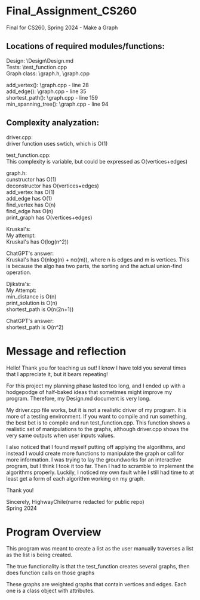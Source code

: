 # Final_Assignment_CS260    
Final for CS260, Spring 2024 - Make a Graph  

Locations of required modules/functions:  
--------------------------   

Design: \Design\Design.md    
Tests: \test_function.cpp     
Graph class: \graph.h, \graph.cpp    

add_vertex(): \graph.cpp - line 28     
add_edge(): \graph.cpp - line 35    
shortest_path(): \graph.cpp - line 159      
min_spanning_tree(): \graph.cpp - line 94     


Complexity analyzation:  
-----------------------  
driver.cpp:  
driver function uses swtich, which is O(1)  

test_function.cpp:  
This complexity is variable, but could be expressed as O(vertices+edges)    

graph.h:    
cunstructor has O(1)    
deconstructor has O(vertices+edges)      
add_vertex has O(1)    
add_edge has O(1)    
find_vertex has O(n)    
find_edge has O(n)    
print_graph has O(vertices+edges)  

Kruskal's:   
My attempt:  
Kruskal's has O(log(n^2))  

ChatGPT's answer:  
Kruskal's has O(nlog(n) + nα(m)), where n is edges and m is vertices. This is because the algo has two parts, the sorting and the actual union-find operation.    

Djikstra's:  
My Attempt:  
min_distance is  O(n)  
print_solution is O(n)    
shortest_path is O(n(2n+1))  

ChatGPT's answer:  
shortest_path is O(n^2)






# Message and reflection      

Hello! Thank you for teaching us out! I know I have told you several times that I appreciate it, 
but it bears repeating!  

For this project my planning phase lasted too long, and I ended up with a hodgepodge of half-baked ideas that 
sometimes might improve my program. Therefore, my Design.md document is very long.      

My driver.cpp file works, but it is not a realistic driver of my program. It is more of a testing environment. If you want to compile 
and run something, the best bet is to compile and run test_function.cpp. This function shows a 
realistic set of manipulations to the graphs, although driver.cpp shows the very same outputs when user inputs values.  

I also noticed that I found myself putting off applying the algorithms, and instead I would create more 
functions to manipulate the graph or call for more information. I was trying to lay the groundworks for 
an interactive program, but I think I took it too far. Then I had to scramble to implement the algorithms 
properly. Luckily, I noticed my own fault while I still had time to at least get a form of each algorithm working on my graph.     

Thank you!  

Sincerely, HighwayChile(name redacted for public repo)   
Spring 2024    


# Program Overview  

This program was meant to create a list as the user manually traverses a list as the list is being created.  

The true functionality is that the test_function creates several graphs, then does function calls on those graphs  

These graphs are weighted graphs that contain vertices and edges. Each one is a class object with attributes.  

